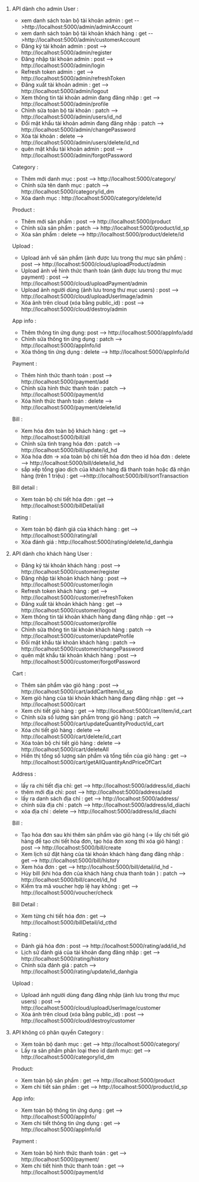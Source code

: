 1. API dành cho admin
   User :

   - xem danh sách toàn bộ tài khoản admin : get -->http://localhost:5000/admin/adminAccount
   - xem danh sách toàn bộ tài khoản khách hàng : get -->http://localhost:5000/admin/customerAccount
   - Đăng ký tài khoản admin : post --> http://localhost:5000/admin/register
   - Đăng nhập tài khoản admin : post --> http://localhost:5000/admin/login
   - Refresh token admin : get --> http://localhost:5000/admin/refreshToken
   - Đăng xuất tài khoản admin : get --> http://localhost:5000/admin/logout
   - Xem thông tin tài khoản admin đang đăng nhập : get --> http://localhost:5000/admin/profile
   - Chỉnh sửa toàn bộ tài khoản : patch --> http://localhost:5000/admin/users/id_nd
   - Đổi mật khẩu tài khoản admin đang đăng nhập : patch --> http://localhost:5000/admin/changePassword
   - Xóa tài khoản : delete --> http://localhost:5000/admin/users/delete/id_nd
   - quên mật khẩu tài khoản admin : post --> http://localhost:5000/admin/forgotPassword

   Category :

   - Thêm mới danh mục : post --> http://localhost:5000/category/
   - Chỉnh sửa tên danh mục : patch --> http://localhost:5000/category/id_dm
   - Xóa danh mục : http://localhost:5000/category/delete/id

   Product :

   - Thêm mới sản phẩm : post --> http://localhost:5000/product
   - Chỉnh sửa sản phẩm : patch --> http://localhost:5000/product/id_sp
   - Xóa sản phẩm : delete --> http://localhost:5000/product/delete/id

   Upload :

   - Upload ảnh về sản phẩm (ảnh được lưu trong thư mục sản phẩm) : post --> http://localhost:5000/cloud/uploadProduct/admin
   - Upload ảnh về hình thức thanh toán (ảnh được lưu trong thư mục payment) : post --> http://localhost:5000/cloud/uploadPayment/admin
   - Upload ảnh người dùng (ảnh lưu trong thư mục users) : post --> http://localhost:5000/cloud/uploadUserImage/admin
   - Xóa ảnh trên cloud (xóa bằng public_id) : post --> http://localhost:5000/cloud/destroy/admin

   App info :

   - Thêm thông tin ứng dụng: post --> http://localhost:5000/appInfo/add
   - Chỉnh sửa thông tin ứng dụng : patch --> http://localhost:5000/appInfo/id
   - Xóa thông tin ứng dụng : delete --> http://localhost:5000/appInfo/id

   Payment :

   - Thêm hình thức thanh toán : post --> http://localhost:5000/payment/add
   - Chỉnh sửa hình thức thanh toán : patch --> http://localhost:5000/payment/id
   - Xóa hình thức thanh toán : delete --> http://localhost:5000/payment/delete/id

   Bill :

   - Xem hóa đơn toàn bộ khách hàng : get --> http://localhost:5000/bill/all
   - Chỉnh sửa tình trạng hóa đơn : patch --> http://localhost:5000/bill/update/id_hd
   - Xóa hóa đơn -> xóa toàn bộ chi tiết hóa đơn theo id hóa đơn : delete --> http://localhost:5000/bill/delete/id_hd
   - sắp xếp tổng giao dịch của khách hàng đã thanh toán hoặc đã nhận hàng (trên 1 triệu) : get -->http://localhost:5000/bill/sortTransaction

   Bill detail :

   - Xem toàn bộ chi tiết hóa đơn : get --> http://localhost:5000/billDetail/all

   Rating :

   - Xem toàn bộ đánh giá của khách hàng : get --> http://localhost:5000/rating/all
   - Xóa đánh giá : http://localhost:5000/rating/delete/id_danhgia

2. API dành cho khách hàng
   User :

   - Đăng ký tài khoản khách hàng : post --> http://localhost:5000/customer/register
   - Đăng nhập tài khoản khách hàng : post --> http://localhost:5000/customer/login
   - Refresh token khách hàng : get --> http://localhost:5000/customer/refreshToken
   - Đăng xuất tài khoản khách hàng : get --> http://localhost:5000/customer/logout
   - Xem thông tin tài khoản khách hàng đang đăng nhập : get --> http://localhost:5000/customer/profile
   - Chỉnh sửa thông tin tài khoản khách hàng : patch --> http://localhost:5000/customer/updateProfile
   - Đổi mật khẩu tài khoản khách hàng : patch --> http://localhost:5000/customer/changePassword
   - quên mật khẩu tài khoản khách hàng : post --> http://localhost:5000/customer/forgotPassword

   Cart :

   - Thêm sản phẩm vào giỏ hàng : post --> http://localhost:5000/cart/addCartItem/id_sp
   - Xem giỏ hàng của tài khoản khách hàng đang đăng nhập : get --> http://localhost:5000/cart
   - Xem chi tiết giỏ hàng : get --> http://localhost:5000/cart/item/id_cart
   - Chỉnh sửa số lượng sản phẩm trong giỏ hàng : patch --> http://localhost:5000/cart/updateQuantityProduct/id_cart
   - Xóa chi tiết giỏ hàng : delete --> http://localhost:5000/cart/delete/id_cart
   - Xóa toàn bộ chi tiết giỏ hàng : delete --> http://localhost:5000/cart/deleteAll
   - Hiển thị tổng số lượng sản phẩm và tổng tiền của giỏ hàng : get --> http://localhost:5000/cart/getAllQuantityAndPriceOfCart

   Address :

   - lấy ra chi tiết địa chỉ: get --> http://localhost:5000/address/id_diachi
   - thêm mới địa chỉ: post --> http://localhost:5000/address/add
   - lấy ra danh sách địa chỉ : get --> http://localhost:5000/address/
   - chỉnh sửa địa chỉ : patch --> http://localhost:5000/address/id_diachi
   - xóa địa chỉ : delete --> http://localhost:5000/address/id_diachi

   Bill :

   - Tạo hóa đơn sau khi thêm sản phẩm vào giỏ hàng (-> lấy chi tiết giỏ hàng để tạo chi tiết hóa đơn, tạo hóa đơn xong thì xóa giỏ hàng) : post --> http://localhost:5000/bill/create
   - Xem lịch sử đặt hàng của tài khoản khách hàng đang đăng nhập : get --> http://localhost:5000/bill/history
   - Xem hóa đơn : get --> http://localhost:5000/bill/detail/id_hd -
   - Hủy bill (khi hóa đơn của khách hàng chưa thanh toán ) : patch --> http://localhost:5000/bill/cancel/id_hd
   - Kiểm tra mã voucher hợp lệ hay không : get --> http://localhost:5000/voucher/check

   Bill Detail :

   - Xem từng chi tiết hóa đơn : get --> http://localhost:5000/billDetail/id_cthd

   Rating :

   - Đánh giá hóa đơn : post --> http://localhost:5000/rating/add/id_hd
   - Lịch sử đánh giá của tài khoản đang đăng nhập : get --> http://localhost:5000/rating/history
   - Chỉnh sửa đánh giá : patch --> http://localhost:5000/rating/update/id_danhgia

   Upload :

   - Upload ảnh người dùng đang đăng nhập (ảnh lưu trong thư mục users) : post --> http://localhost:5000/cloud/uploadUserImage/customer
   - Xóa ảnh trên cloud (xóa bằng public_id) : post --> http://localhost:5000/cloud/destroy/customer

3. API không có phân quyền
   Category :

   - Xem toàn bộ danh mục : get --> http://localhost:5000/category/
   - Lấy ra sản phẩm phân loại theo id danh mục: get --> http://localhost:5000/category/id_dm

   Product:

   - Xem toàn bộ sản phẩm : get --> http://localhost:5000/product
   - Xem chi tiết sản phẩm : get --> http://localhost:5000/product/id_sp

   App info:

   - Xem toàn bộ thông tin ứng dụng : get --> http://localhost:5000/appInfo/
   - Xem chi tiết thông tin ứng dụng : get --> http://localhost:5000/appInfo/id

   Payment :

   - Xem toàn bộ hình thức thanh toán : get --> http://localhost:5000/payment/
   - Xem chi tiết hình thức thanh toán : get --> http://localhost:5000/payment/id
